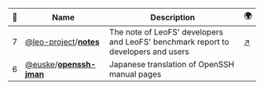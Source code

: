 |:star2: | Name | Description | 🌍|
|---|---|---|---|
|7|[@leo-project](https://github.com/leo-project)/[**notes**](https://github.com/leo-project/notes)|The note of LeoFS' developers and LeoFS' benchmark report to developers and users|[:arrow_upper_right:](https://github.com/leo-project/leofs)|
|6|[@euske](https://github.com/euske)/[**openssh-jman**](https://github.com/euske/openssh-jman)|Japanese translation of OpenSSH manual pages||

